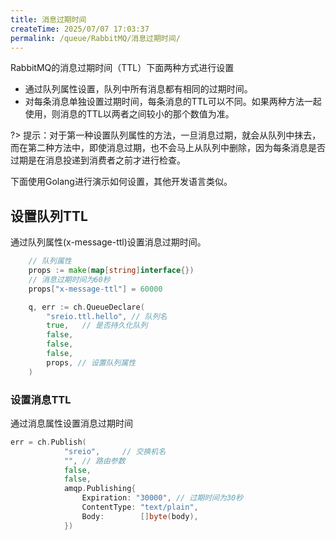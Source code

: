 ```yaml
---
title: 消息过期时间
createTime: 2025/07/07 17:03:37
permalink: /queue/RabbitMQ/消息过期时间/
---
```

RabbitMQ的消息过期时间（TTL）下面两种方式进行设置

- 通过队列属性设置，队列中所有消息都有相同的过期时间。
- 对每条消息单独设置过期时间，每条消息的TTL可以不同。如果两种方法一起使用，则消息的TTL以两者之间较小的那个数值为准。

?> 提示：对于第一种设置队列属性的方法，一旦消息过期，就会从队列中抹去，而在第二种方法中，即使消息过期，也不会马上从队列中删除，因为每条消息是否过期是在消息投递到消费者之前才进行检查。

下面使用Golang进行演示如何设置，其他开发语言类似。

## 设置队列TTL
通过队列属性(x-message-ttl)设置消息过期时间。

```go
    // 队列属性
    props := make(map[string]interface{})
    // 消息过期时间为60秒
    props["x-message-ttl"] = 60000

    q, err := ch.QueueDeclare(
        "sreio.ttl.hello", // 队列名
        true,   // 是否持久化队列
        false,
        false,
        false,
        props, // 设置队列属性
    )
```

### 设置消息TTL
通过消息属性设置消息过期时间
```go
err = ch.Publish(
            "sreio",     // 交换机名
            "", // 路由参数
            false,
            false,
            amqp.Publishing{
                Expiration: "30000", // 过期时间为30秒
                ContentType: "text/plain",
                Body:        []byte(body),
            })
```